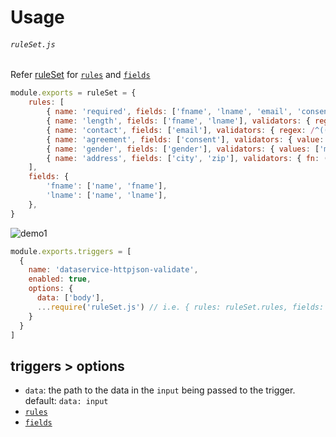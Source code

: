 # Usage
###### `ruleSet.js`
Refer [ruleSet](https://github.com/KlickInc/klick-dataservice/packages/124980#ruleSet) for [`rules`](https://github.com/KlickInc/klick-dataservice/packages/124980#ruleSet--rules) and [`fields`](https://github.com/KlickInc/klick-dataservice/packages/124980#ruleSet--fields)
```js
module.exports = ruleSet = {
    rules: [
        { name: 'required', fields: ['fname', 'lname', 'email', 'consent'], required: true, error: 'this field is required' },
        { name: 'length', fields: ['fname', 'lname'], validators: { regex: /.{2,}/ }, error: 'too short' },
        { name: 'contact', fields: ['email'], validators: { regex: /^(([0-9a-zA-Z])+([-._'+&]))*[0-9a-zA-Z]+@([-0-9a-zA-Z]+[.])+[a-zA-Z]{2,6}$/ }, error: 'invalid email' },
        { name: 'agreement', fields: ['consent'], validators: { value: true }, error: 'consent needed' },
        { name: 'gender', fields: ['gender'], validators: { values: ['male', 'female', 'non-binary'] }, error: 'gender is required' },
        { name: 'address', fields: ['city', 'zip'], validators: { fn: (value, field, data, rule) => true }, error: 'address is incorrect' },
    ],
    fields: {
        'fname': ['name', 'fname'],
        'lname': ['name', 'lname'],
    },
}
```
![demo1](https://raw.githubusercontent.com/KlickInc/klick-dataservice/master/core/utils/util-validator/assets/demo1.gif)

```js
module.exports.triggers = [
  {
    name: 'dataservice-httpjson-validate',
    enabled: true,
    options: {
      data: ['body'],
      ...require('ruleSet.js') // i.e. { rules: ruleSet.rules, fields: ruleSet.fields }
    }
  }
]
```
## triggers > options

- `data`: the path to the data in the `input` being passed to the trigger. default: `data: input`
- [`rules`](https://github.com/KlickInc/klick-dataservice/packages/124980#ruleSet--rules)
- [`fields`](https://github.com/KlickInc/klick-dataservice/packages/124980#ruleSet--fields)
